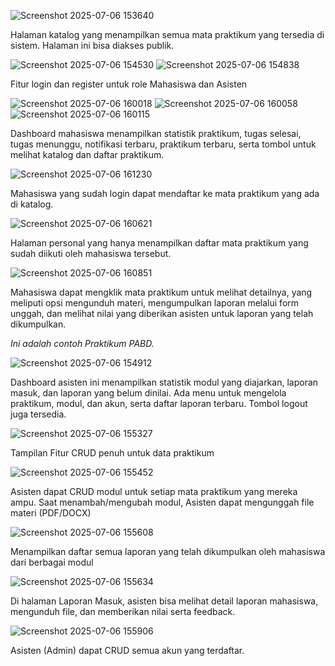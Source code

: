 ![Screenshot 2025-07-06 153640](https://github.com/user-attachments/assets/e9d621d0-b5d7-478d-9dca-03247621a90d)
<p>Halaman katalog yang menampilkan semua mata praktikum yang tersedia di sistem. Halaman ini bisa diakses publik.</p>

![Screenshot 2025-07-06 154530](https://github.com/user-attachments/assets/b5dc1bf0-02bd-4ee7-b95a-774c2a2cf59f)
![Screenshot 2025-07-06 154838](https://github.com/user-attachments/assets/41d477b7-4c7c-4383-b074-b4d6f1389ebc)
<p>Fitur login dan register untuk role Mahasiswa dan Asisten</p>

![Screenshot 2025-07-06 160018](https://github.com/user-attachments/assets/4ec48faa-b2d0-4d7e-bf99-b3376ae682b2)
![Screenshot 2025-07-06 160058](https://github.com/user-attachments/assets/f40f6779-106d-4c5f-b0e6-b5ec75938adc)
![Screenshot 2025-07-06 160115](https://github.com/user-attachments/assets/2531bf57-08f7-4567-953d-e7e1b1af8242)
<p>Dashboard mahasiswa menampilkan statistik praktikum, tugas selesai, tugas menunggu, notifikasi terbaru, praktikum terbaru, serta tombol untuk melihat katalog dan daftar praktikum.</p>

![Screenshot 2025-07-06 161230](https://github.com/user-attachments/assets/19ca9b3b-926d-4449-af02-449488023dd8)
<p>Mahasiswa yang sudah login dapat mendaftar ke mata praktikum yang ada di katalog.</p>


![Screenshot 2025-07-06 160621](https://github.com/user-attachments/assets/fe092968-6666-4dd9-8d24-164958524950)
<p>Halaman personal yang hanya menampilkan daftar mata praktikum yang sudah diikuti oleh mahasiswa tersebut.</p>

![Screenshot 2025-07-06 160851](https://github.com/user-attachments/assets/9fc3cdc3-c08b-45ff-922a-0b85faf3da22)
<p>Mahasiswa dapat mengklik mata praktikum untuk melihat detailnya, yang meliputi opsi mengunduh materi, mengumpulkan laporan melalui form unggah, dan melihat nilai yang diberikan asisten untuk laporan yang telah dikumpulkan.</p>
<p><i>Ini adalah contoh Praktikum PABD.</i></p>


![Screenshot 2025-07-06 154912](https://github.com/user-attachments/assets/dcc167f8-9b42-44e9-8710-e0ad5c24f5a5)
<p>Dashboard asisten ini menampilkan statistik modul yang diajarkan, laporan masuk, dan laporan yang belum dinilai. Ada menu untuk mengelola praktikum, modul, dan akun, serta daftar laporan terbaru. Tombol logout juga tersedia.</p>

![Screenshot 2025-07-06 155327](https://github.com/user-attachments/assets/e5a36a10-661b-4f2b-a050-5327fd598418)
<p>Tampilan Fitur CRUD penuh untuk data praktikum</p>

![Screenshot 2025-07-06 155452](https://github.com/user-attachments/assets/184bd8f3-cee4-46fe-8616-7a90095baffb)
<p>Asisten dapat CRUD modul untuk setiap mata praktikum yang mereka ampu. Saat menambah/mengubah modul, Asisten dapat mengunggah file materi (PDF/DOCX)</p>

![Screenshot 2025-07-06 155608](https://github.com/user-attachments/assets/2a54021c-e1b0-428c-9d40-0b3aa22b0bb9) 
<p>Menampilkan daftar semua laporan yang telah dikumpulkan oleh mahasiswa dari berbagai modul</p>

![Screenshot 2025-07-06 155634](https://github.com/user-attachments/assets/f94c6404-2093-484f-b4ae-f745ccd130ac)
<p>Di halaman Laporan Masuk, asisten bisa melihat detail laporan mahasiswa, mengunduh file, dan memberikan nilai serta feedback.</p>

![Screenshot 2025-07-06 155906](https://github.com/user-attachments/assets/83bf14de-58f4-4aca-9646-5b7fa9fa126c)
<p>Asisten (Admin) dapat CRUD semua akun yang terdaftar.</p>















